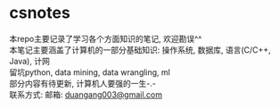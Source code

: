 # csnotes
本repo主要记录了学习各个方面知识的笔记, 欢迎勘误^^<br/>
本笔记主要涵盖了计算机的一部分基础知识: 操作系统, 数据库, 语言(C/C++, Java), 计网<br/>
留坑python, data mining, data wrangling, ml<br/>
部分内容有待更新, 计算机人要强的一生-.-<br/>
联系方式: 邮箱: duangang003@gmail.com
